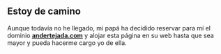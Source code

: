 ## Estoy de camino

Aunque todavía no he llegado, mi papá ha decidido reservar para mí el dominio **[andertejada.com](http://andertejada.com)** y alojar esta página en su web hasta que sea mayor y pueda hacerme cargo yo de ella.
